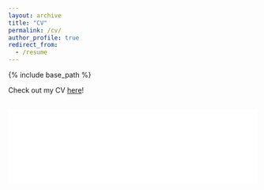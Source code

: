 ```yaml
---
layout: archive
title: "CV"
permalink: /cv/
author_profile: true
redirect_from:
  - /resume
---
```


{% include base_path %}

Check out my CV <a href="../assets/CV_AngchenXie.pdf">here</a>!
<br/>
<br/>

<embed src="../assets/CV_AngchenXie.pdf" type="application/pdf" width="100%" />
